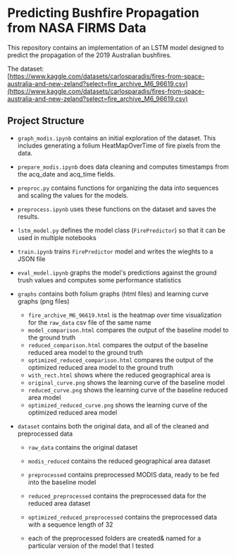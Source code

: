 # Predicting Bushfire Propagation from NASA FIRMS Data

This repository contains an implementation of an LSTM model designed to predict the propagation of the 2019 Australian bushfires.

The dataset:  
[https://www.kaggle.com/datasets/carlosparadis/fires-from-space-australia-and-new-zeland?select=fire_archive_M6_96619.csv](https://www.kaggle.com/datasets/carlosparadis/fires-from-space-australia-and-new-zeland?select=fire_archive_M6_96619.csv)

## Project Structure

- `graph_modis.ipynb` contains an initial exploration of the dataset. This includes generating a folium HeatMapOverTime of fire pixels from the data.
- `prepare_modis.ipynb` does data cleaning and computes timestamps from the acq\_date and acq\_time fields.
- `preproc.py` contains functions for organizing the data into sequences and scaling the values for the models.
- `preprocess.ipynb` uses these functions on the dataset and saves the results.
- `lstm_model.py` defines the model class (`FirePredictor`) so that it can be used in multiple notebooks
- `train.ipynb` trains `FirePredictor` model and writes the wieghts to a JSON file
- `eval_model.ipynb` graphs the model's predictions against the ground trush values and computes some performance statistics

- `graphs` contains both folium graphs (html files) and learning curve graphs (png files)
    - `fire_archive_M6_96619.html` is the heatmap over time visualization for the `raw_data` csv file of the same name
    - `model_comparison.html` compares the output of the baseline model to the ground truth
    - `reduced_comparison.html` compares the output of the baseline reduced area model to the ground truth
    - `optimized_reduced_comparison.html` compares the output of the optimized reduced area model to the ground truth
    - `with_rect.html` shows where the reduced geographical area is
    - `original_curve.png` shows the learning curve of the baseline model
    - `reduced_curve.png` shows the learning curve of the baseline reduced area model
    - `optimized_reduced_curve.png` shows the learning curve of the optimized reduced area model

- `dataset` contains both the original data, and all of the cleaned and preprocessed data
    - `raw_data` contains the original dataset
    - `modis_reduced` contains the reduced geographical area dataset

    - `preprocessed` contains preprocessed MODIS data, ready to be fed into the baseline model
    - `reduced_preprocessed` contains the preprocessed data for the reduced area dataset
    - `optimized_reduced_preprocessed` contains the preprocessed data with a sequence length of 32

    - each of the preprocessed folders are created& named for a particular version of the model that I tested


